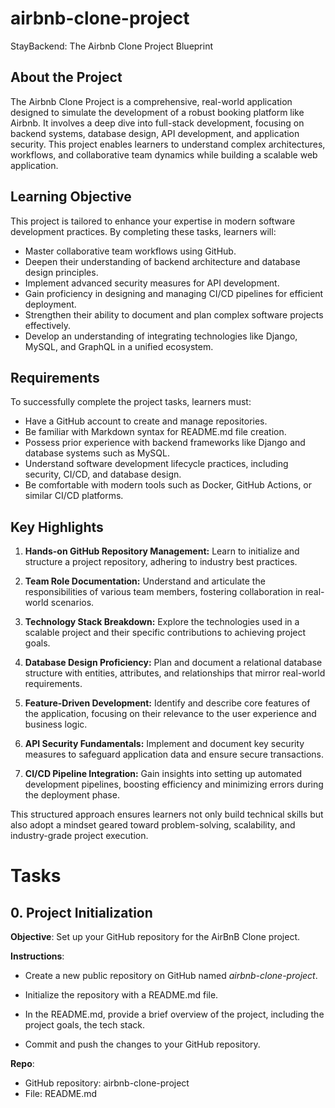 # airbnb-clone-project
StayBackend: The Airbnb Clone Project Blueprint

## About the Project
The Airbnb Clone Project is a comprehensive, real-world application designed to simulate the development of a robust booking platform like Airbnb. It involves a deep dive into full-stack development, focusing on backend systems, database design, API development, and application security. This project enables learners to understand complex architectures, workflows, and collaborative team dynamics while building a scalable web application.

## Learning Objective
This project is tailored to enhance your expertise in modern software development practices. By completing these tasks, learners will:

- Master collaborative team workflows using GitHub.
- Deepen their understanding of backend architecture and database design principles.
- Implement advanced security measures for API development.
- Gain proficiency in designing and managing CI/CD pipelines for efficient deployment.
- Strengthen their ability to document and plan complex software projects effectively.
- Develop an understanding of integrating technologies like Django, MySQL, and GraphQL in a unified ecosystem.

## Requirements
To successfully complete the project tasks, learners must:

- Have a GitHub account to create and manage repositories.
- Be familiar with Markdown syntax for README.md file creation.
- Possess prior experience with backend frameworks like Django and database systems such as MySQL.
- Understand software development lifecycle practices, including security, CI/CD, and database design.
- Be comfortable with modern tools such as Docker, GitHub Actions, or similar CI/CD platforms.

## Key Highlights
1. **Hands-on GitHub Repository Management:**
Learn to initialize and structure a project repository, adhering to industry best practices.

2. **Team Role Documentation:**
Understand and articulate the responsibilities of various team members, fostering collaboration in real-world scenarios.

3. **Technology Stack Breakdown:**
Explore the technologies used in a scalable project and their specific contributions to achieving project goals.

4. **Database Design Proficiency:**
Plan and document a relational database structure with entities, attributes, and relationships that mirror real-world requirements.

5. **Feature-Driven Development:**
Identify and describe core features of the application, focusing on their relevance to the user experience and business logic.

6. **API Security Fundamentals:**
Implement and document key security measures to safeguard application data and ensure secure transactions.

7. **CI/CD Pipeline Integration:**
Gain insights into setting up automated development pipelines, boosting efficiency and minimizing errors during the deployment phase.

This structured approach ensures learners not only build technical skills but also adopt a mindset geared toward problem-solving, scalability, and industry-grade project execution.


# Tasks
## 0. Project Initialization
**Objective**: Set up your GitHub repository for the AirBnB Clone project.

**Instructions**:

- Create a new public repository on GitHub named *airbnb-clone-project*.

- Initialize the repository with a README.md file.

- In the README.md, provide a brief overview of the project, including the project goals, the tech stack.

- Commit and push the changes to your GitHub repository.

**Repo**:

- GitHub repository: airbnb-clone-project
- File: README.md
